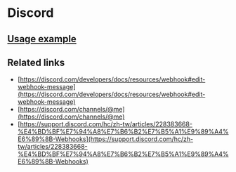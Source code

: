 # Discord

## [Usage example](./../../tests/Discord/ClientTest.php)

## Related links

* [https://discord.com/developers/docs/resources/webhook#edit-webhook-message](https://discord.com/developers/docs/resources/webhook#edit-webhook-message)
* [https://discord.com/channels/@me](https://discord.com/channels/@me)
* [https://support.discord.com/hc/zh-tw/articles/228383668-%E4%BD%BF%E7%94%A8%E7%B6%B2%E7%B5%A1%E9%89%A4%E6%89%8B-Webhooks](https://support.discord.com/hc/zh-tw/articles/228383668-%E4%BD%BF%E7%94%A8%E7%B6%B2%E7%B5%A1%E9%89%A4%E6%89%8B-Webhooks)
